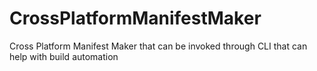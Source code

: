 # CrossPlatformManifestMaker
Cross Platform Manifest Maker that can be invoked through CLI that can help with build automation
